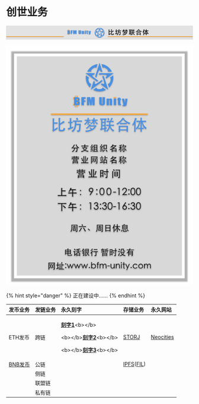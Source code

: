 # 创世业务

![](../../.gitbook/assets/yin-hang-pai-bian-.png)

![](../../.gitbook/assets/yin-hang-gao-shi-.png)

{% hint style="danger" %}
正在建设中……
{% endhint %}

<table>
  <thead>
    <tr>
      <th style="text-align:left">&#x53D1;&#x5E01;&#x4E1A;&#x52A1;</th>
      <th style="text-align:left">&#x53D1;&#x94FE;&#x4E1A;&#x52A1;</th>
      <th style="text-align:left">&#x6C38;&#x4E45;&#x523B;&#x5B57;</th>
      <th style="text-align:left">&#x5B58;&#x50A8;&#x4E1A;&#x52A1;</th>
      <th style="text-align:left">&#x6C38;&#x4E45;&#x7F51;&#x7AD9;</th>
    </tr>
  </thead>
  <tbody>
    <tr>
      <td style="text-align:left">ETH&#x53D1;&#x5E01;</td>
      <td style="text-align:left">&#x8DE8;&#x94FE;</td>
      <td style="text-align:left">
        <p><a href="https://www.jianshu.com/p/3668a66f3eba"><b>&#x523B;&#x5B57;1</b></a>&lt;b&gt;&lt;/b&gt;</p>
        <p>&lt;b&gt;&lt;/b&gt;<a href="https://www.babaofan.com/news/popular/53507.html"><b>&#x523B;&#x5B57;2</b></a>&lt;b&gt;&lt;/b&gt;</p>
        <p>&lt;b&gt;&lt;/b&gt;<a href="https://www.528btc.com/ask/158555831343012.html"><b>&#x523B;&#x5B57;3</b></a>&lt;b&gt;&lt;/b&gt;</p>
      </td>
      <td style="text-align:left"><a href="https://www.storj.io/">STORJ</a>
      </td>
      <td style="text-align:left"><a href="https://neocities.org/">Neocities</a>
      </td>
    </tr>
    <tr>
      <td style="text-align:left"><a href="http://bsc.tokendiy.defiplot.com/#/">BNB&#x53D1;&#x5E01;</a>
      </td>
      <td style="text-align:left">&#x516C;&#x94FE;</td>
      <td style="text-align:left"></td>
      <td style="text-align:left"><a href="https://ipfs.io/">IPFS</a>(<a href="https://filecoin.io/">FIL</a>)</td>
      <td
      style="text-align:left"></td>
    </tr>
    <tr>
      <td style="text-align:left"></td>
      <td style="text-align:left">&#x4FA7;&#x94FE;</td>
      <td style="text-align:left"></td>
      <td style="text-align:left"></td>
      <td style="text-align:left"></td>
    </tr>
    <tr>
      <td style="text-align:left"></td>
      <td style="text-align:left">&#x8054;&#x76DF;&#x94FE;</td>
      <td style="text-align:left"></td>
      <td style="text-align:left"></td>
      <td style="text-align:left"></td>
    </tr>
    <tr>
      <td style="text-align:left"></td>
      <td style="text-align:left">&#x79C1;&#x6709;&#x94FE;</td>
      <td style="text-align:left"></td>
      <td style="text-align:left"></td>
      <td style="text-align:left"></td>
    </tr>
  </tbody>
</table>




